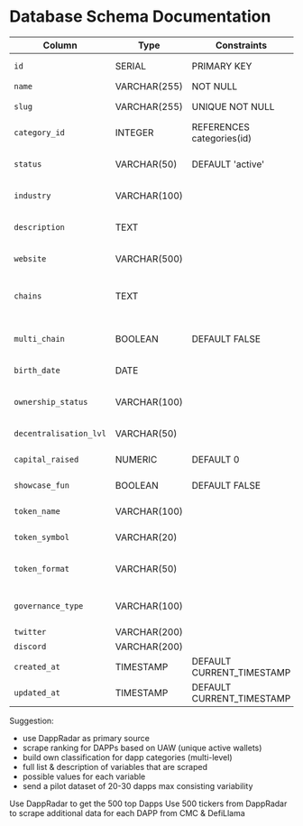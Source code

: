 # Database Schema Documentation

| Column | Type | Constraints | Description |
|--------|------|-------------|-------------|
| `id` | SERIAL | PRIMARY KEY | Unique identifier for DApp |
| `name` | VARCHAR(255) | NOT NULL | DApp name |
| `slug` | VARCHAR(255) | UNIQUE NOT NULL | URL-friendly identifier |
| `category_id` | INTEGER | REFERENCES categories(id) | Link to category table |
| `status` | VARCHAR(50) | DEFAULT 'active' | DApp status (active, inactive, etc.) |
| `industry` | VARCHAR(100) | | Industry classification |
| `description` | TEXT | | Detailed description of the DApp |
| `website` | VARCHAR(500) | | Official website URL |
| `chains` | TEXT | | Blockchain networks (comma-separated for multi-chain) |
| `multi_chain` | BOOLEAN | DEFAULT FALSE | Whether DApp operates on multiple chains |
| `birth_date` | DATE | | Launch date of the DApp |
| `ownership_status` | VARCHAR(100) | | Ownership structure (e.g., DAO, Centralized) |
| `decentralisation_lvl` | VARCHAR(50) | | Level of decentralization |
| `capital_raised` | NUMERIC | DEFAULT 0 | Amount of capital raised |
| `showcase_fun` | BOOLEAN | DEFAULT FALSE | Featured/showcase flag |
| `token_name` | VARCHAR(100) | | Primary token name |
| `token_symbol` | VARCHAR(20) | | Primary token symbol |
| `token_format` | VARCHAR(50) | | Token format (ERC-20, BEP-20, etc.) |
| `governance_type` | VARCHAR(100) | | Governance model (DAO, Centralized, Multi-sig) |
| `twitter` | VARCHAR(200) | | Twitter handle/URL |
| `discord` | VARCHAR(200) | | Discord server URL |
| `created_at` | TIMESTAMP | DEFAULT CURRENT_TIMESTAMP | Record creation timestamp |
| `updated_at` | TIMESTAMP | DEFAULT CURRENT_TIMESTAMP | Last update timestamp |

Suggestion: 
- use DappRadar as primary source
- scrape ranking for DAPPs based on UAW (unique active wallets)
- build own classification for dapp categories (multi-level)
- full list & description of variables that are scraped
- possible values for each variable
- send a pilot dataset of 20-30 dapps max consisting variability

Use DappRadar to get the 500 top Dapps
Use 500 tickers from DappRadar to scrape additional data for each DAPP from CMC & DefiLlama